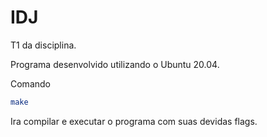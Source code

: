 # IDJ
T1 da disciplina.

Programa desenvolvido utilizando o Ubuntu 20.04.

Comando 
```sh 
make
```
Ira compilar e executar o programa com suas devidas flags.
